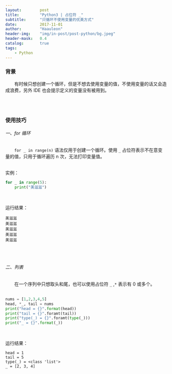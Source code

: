 ```yaml
---
layout:        post
title:         "Python3 | 占位符 _"
subtitle:      "只循环不使用变量的优美方式"
date:          2017-11-01
author:        "Haauleon"
header-img:    "img/in-post/post-python/bg.jpeg"
header-mask:   0.4
catalog:       true
tags:
    - Python
---
```


### 背景
&emsp;&emsp;有时候只想创建一个循环，但是不想去使用变量的值，不使用变量的话又会造成浪费，另外 IDE 也会提示定义的变量没有被用到。     

<br>
<br>

### 使用技巧
###### 一、for 循环
&emsp;&emsp;`for _ in range(n)` 语法仅用于创建一个循环。使用 `_` 占位符表示不在意变量的值，只用于循环遍历 n 次，无法打印变量值。           
<br>

实例：                    
```python
for _ in range(5):
    print("美滋滋")
```
<br>

运行结果：                       
```
美滋滋
美滋滋
美滋滋
美滋滋
美滋滋
```

<br>
<br>

###### 二、列表
&emsp;&emsp;在一个序列中只想取头和尾，也可以使用占位符 `_` ,`*` 表示有 0 或多个。      
<br>

```python
nums = [1,2,3,4,5]
head, *_, tail = nums
print("head = {}".format(head))
print("tail = {}".foramt(tail))
print("type(_) = {}".foramt(type(_)))
print("_ = {}".format(_))
```
<br>

运行结果：
```
head = 1
tail = 5
type(_) = <class 'list'>
_ = [2, 3, 4]
```